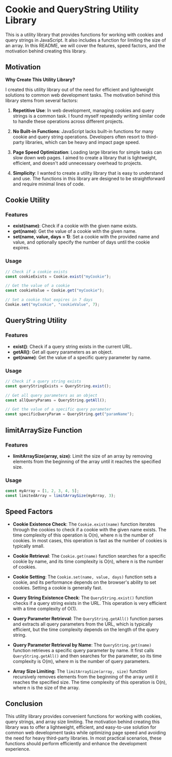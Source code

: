 # Cookie and QueryString Utility Library

This is a utility library that provides functions for working with cookies and query strings in JavaScript. It also includes a function for limiting the size of an array. In this README, we will cover the features, speed factors, and the motivation behind creating this library.

## Motivation

**Why Create This Utility Library?**

I created this utility library out of the need for efficient and lightweight solutions to common web development tasks. The motivation behind this library stems from several factors:

1. **Repetitive Use**: In web development, managing cookies and query strings is a common task. I found myself repeatedly writing similar code to handle these operations across different projects.

2. **No Built-in Functions**: JavaScript lacks built-in functions for many cookie and query string operations. Developers often resort to third-party libraries, which can be heavy and impact page speed.

3. **Page Speed Optimization**: Loading large libraries for simple tasks can slow down web pages. I aimed to create a library that is lightweight, efficient, and doesn't add unnecessary overhead to projects.

4. **Simplicity**: I wanted to create a utility library that is easy to understand and use. The functions in this library are designed to be straightforward and require minimal lines of code.

## Cookie Utility

### Features
- **exist(name)**: Check if a cookie with the given name exists.
- **get(name)**: Get the value of a cookie with the given name.
- **set(name, value, days = 1)**: Set a cookie with the provided name and value, and optionally specify the number of days until the cookie expires.

### Usage
```javascript
// Check if a cookie exists
const cookieExists = Cookie.exist("myCookie");

// Get the value of a cookie
const cookieValue = Cookie.get("myCookie");

// Set a cookie that expires in 7 days
Cookie.set("myCookie", "cookieValue", 7);
```

## QueryString Utility

### Features
- **exist()**: Check if a query string exists in the current URL.
- **getAll()**: Get all query parameters as an object.
- **get(name)**: Get the value of a specific query parameter by name.

### Usage
```javascript
// Check if a query string exists
const queryStringExists = QueryString.exist();

// Get all query parameters as an object
const allQueryParams = QueryString.getAll();

// Get the value of a specific query parameter
const specificQueryParam = QueryString.get("paramName");
```

## limitArraySize Function

### Features
- **limitArraySize(array, size)**: Limit the size of an array by removing elements from the beginning of the array until it reaches the specified size.

### Usage
```javascript
const myArray = [1, 2, 3, 4, 5];
const limitedArray = limitArraySize(myArray, 3);
```

## Speed Factors

- **Cookie Existence Check**: The `Cookie.exist(name)` function iterates through the cookies to check if a cookie with the given name exists. The time complexity of this operation is O(n), where n is the number of cookies. In most cases, this operation is fast as the number of cookies is typically small.

- **Cookie Retrieval**: The `Cookie.get(name)` function searches for a specific cookie by name, and its time complexity is O(n), where n is the number of cookies.

- **Cookie Setting**: The `Cookie.set(name, value, days)` function sets a cookie, and its performance depends on the browser's ability to set cookies. Setting a cookie is generally fast.

- **Query String Existence Check**: The `QueryString.exist()` function checks if a query string exists in the URL. This operation is very efficient with a time complexity of O(1).

- **Query Parameter Retrieval**: The `QueryString.getAll()` function parses and extracts all query parameters from the URL, which is typically efficient, but the time complexity depends on the length of the query string.

- **Query Parameter Retrieval by Name**: The `QueryString.get(name)` function retrieves a specific query parameter by name. It first calls `QueryString.getAll()` and then searches for the parameter, so its time complexity is O(m), where m is the number of query parameters.

- **Array Size Limiting**: The `limitArraySize(array, size)` function recursively removes elements from the beginning of the array until it reaches the specified size. The time complexity of this operation is O(n), where n is the size of the array.

## Conclusion

This utility library provides convenient functions for working with cookies, query strings, and array size limiting. The motivation behind creating this library was to offer a lightweight, efficient, and easy-to-use solution for common web development tasks while optimizing page speed and avoiding the need for heavy third-party libraries. In most practical scenarios, these functions should perform efficiently and enhance the development experience.